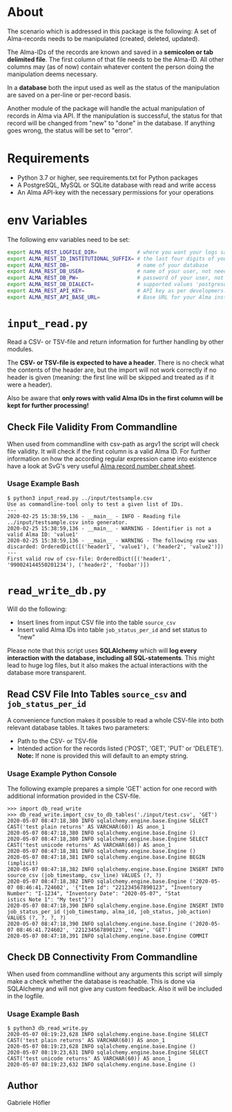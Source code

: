 # About
The scenario which is addressed in this package is the following:
A set of Alma-records needs to be manipulated (created, deleted, updated).

The Alma-IDs of the records are known and saved in a **semicolon or tab
delimited file**. The first column of that file needs to be the Alma-ID.
All other columns may (as of now) contain whatever content the person
doing the manipulation deems necessary.

In a **database** both the input used as well as the
status of the manipulation are saved on a per-line or per-record basis.

Another module of the package will handle the actual manipulation of
records in Alma via API. If the manipulation is successful, the status for that
record will be changed from "new" to "done" in the database. If anything
goes wrong, the status will be set to "error".

# Requirements
* Python 3.7 or higher, see requirements.txt for Python packages
* A PostgreSQL, MySQL or SQLite database with read and write access
* An Alma API-key with the necessary permissions for your operations

# env Variables

The following env variables need to be set:

```bash
export ALMA_REST_LOGFILE_DIR=             # where you want your logs saved
export ALMA_REST_ID_INSTITUTIONAL_SUFFIX= # the last four digits of your Alma IDs
export ALMA_REST_DB=                      # name of your database
export ALMA_REST_DB_USER=                 # name of your user, not needed for sqlite
export ALMA_REST_DB_PW=                   # password of your user, not needed for sqlite
export ALMA_REST_DB_DIALECT=              # supported values 'postgresql', 'mysql' or 'sqlite'
export ALMA_REST_API_KEY=                 # API key as per developmers.exlibrisgroup.com
export ALMA_REST_API_BASE_URL=            # Base URL for your Alma instance
```

# `input_read.py`

Read a CSV- or TSV-file and return information for further handling by other modules.

The **CSV- or TSV-file is expected to have a header**. There is no check what the contents
of the header are, but the import will not work correctly if no header is given (meaning: the first
line will be skipped and treated as if it were a header).

Also be aware that
**only rows with valid Alma IDs in the first column will be kept for further processing!**

## Check File Validity From Commandline

When used from commandline with csv-path as argv1 the script will check file validity.
It will check if the first column is a valid Alma ID. For further information
on how the according regular expression came into existence have a look at SvG's very useful
[Alma record number cheat sheet][1].

[1]: https://knowledge.exlibrisgroup.com/Alma/Community_Knowledge/How_to_-_A_cheat_sheet_for_Alma_record_numbers

### Usage Example Bash

```
$ python3 input_read.py ../input/testsample.csv
Use as commandline-tool only to test a given list of IDs.
---
2020-02-25 15:38:59,136 - __main__ - INFO - Reading file ../input/testsample.csv into generator.
2020-02-25 15:38:59,136 - __main__ - WARNING - Identifier is not a valid Alma ID: 'value1'
2020-02-25 15:38:59,136 - __main__ - WARNING - The following row was discarded: OrderedDict([('header1', 'value1'), ('header2', 'value2')])
---
First valid row of csv-file: OrderedDict([('header1', '990024144550201234'), ('header2', 'foobar')])
```

# `read_write_db.py`

Will do the following:

* Insert lines from input CSV file into the table `source_csv`
* Insert valid Alma IDs into table `job_status_per_id` and set status to "new"

Please note that this script uses **SQLAlchemy** which will **log every interaction
with the database, including all SQL-statements**. This might lead to huge
log files, but it also makes the actual interactions with the database
more transparent.

## Read CSV File Into Tables `source_csv` and `job_status_per_id`

A convenience function makes it possible to read a whole CSV-file into
both relevant database tables. It takes two parameters:
* Path to the CSV- or TSV-file
* Intended action for the records listed ('POST', 'GET', 'PUT' or 'DELETE'). **Note:** If none is provided
this will default to an empty string.

### Usage Example Python Console

The following example prepares a simple 'GET' action for one record with additional
information provided in the CSV-file.

```
>>> import db_read_write
>>> db_read_write.import_csv_to_db_tables('./input/test.csv', 'GET')
2020-05-07 08:47:18,380 INFO sqlalchemy.engine.base.Engine SELECT CAST('test plain returns' AS VARCHAR(60)) AS anon_1
2020-05-07 08:47:18,380 INFO sqlalchemy.engine.base.Engine ()
2020-05-07 08:47:18,380 INFO sqlalchemy.engine.base.Engine SELECT CAST('test unicode returns' AS VARCHAR(60)) AS anon_1
2020-05-07 08:47:18,381 INFO sqlalchemy.engine.base.Engine ()
2020-05-07 08:47:18,381 INFO sqlalchemy.engine.base.Engine BEGIN (implicit)
2020-05-07 08:47:18,382 INFO sqlalchemy.engine.base.Engine INSERT INTO source_csv (job_timestamp, csv_line) VALUES (?, ?)
2020-05-07 08:47:18,382 INFO sqlalchemy.engine.base.Engine ('2020-05-07 08:46:41.724602', '{"Item Id": "221234567890123", "Inventory Number": "I-1234", "Inventory Date": "2020-05-07", "Stat
istics Note 1": "My test"}')
2020-05-07 08:47:18,390 INFO sqlalchemy.engine.base.Engine INSERT INTO job_status_per_id (job_timestamp, alma_id, job_status, job_action) VALUES (?, ?, ?, ?)
2020-05-07 08:47:18,390 INFO sqlalchemy.engine.base.Engine ('2020-05-07 08:46:41.724602', '221234567890123', 'new', 'GET')
2020-05-07 08:47:18,391 INFO sqlalchemy.engine.base.Engine COMMIT
```

## Check DB Connectivity From Commandline

When used from commandline without any arguments this script will simply make a check
whether the database is reachable. This is done via SQLAlchemy and will
not give any custom feedback. Also it will be included in the logfile.

### Usage Example Bash

```
$ python3 db_read_write.py
2020-05-07 08:19:23,628 INFO sqlalchemy.engine.base.Engine SELECT CAST('test plain returns' AS VARCHAR(60)) AS anon_1
2020-05-07 08:19:23,628 INFO sqlalchemy.engine.base.Engine ()
2020-05-07 08:19:23,631 INFO sqlalchemy.engine.base.Engine SELECT CAST('test unicode returns' AS VARCHAR(60)) AS anon_1
2020-05-07 08:19:23,632 INFO sqlalchemy.engine.base.Engine ()
```

## Author

Gabriele Höfler
